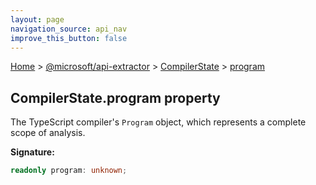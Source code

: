 ```yaml
---
layout: page
navigation_source: api_nav
improve_this_button: false
---
```



[Home](./index.md) &gt; [@microsoft/api-extractor](./api-extractor.md) &gt; [CompilerState](./api-extractor.compilerstate.md) &gt; [program](./api-extractor.compilerstate.program.md)

## CompilerState.program property

The TypeScript compiler's `Program` object, which represents a complete scope of analysis.

<b>Signature:</b>

```typescript
readonly program: unknown;
```
